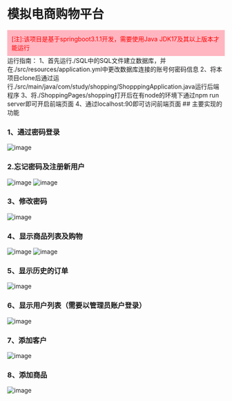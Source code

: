 # 模拟电商购物平台
<div style="color:red; background-color:lightpink; padding:10px;">[注]:该项目是基于springboot3.1.1开发，需要使用Java JDK17及其以上版本才能运行</div>
运行指南：
1、首先运行./SQL中的SQL文件建立数据库，并在./src/resources/application.yml中更改数据库连接的账号何密码信息
2、将本项目clone后通过运行./src/main/java/com/study/shopping/ShopppingApplication.java运行后端程序
3、将./ShoppingPages/shopping打开后在有node的环境下通过npm run server即可开启前端页面
4、通过localhost:90即可访问前端页面
## 主要实现的功能

### 1、通过密码登录
![image](https://github.com/Plout-hu/Shopping/assets/96678139/953e9ba9-9bd3-43c8-b7cb-8117ebdbdabf)

### 2.忘记密码及注册新用户
![image](https://github.com/Plout-hu/Shopping/assets/96678139/3f4ea60a-fdab-4b37-98b0-ff74d5f6f0d9)
![image](https://github.com/Plout-hu/Shopping/assets/96678139/b8acd9b1-abcd-4824-970f-7316fbb1688b)


### 3、修改密码

![image](https://github.com/Plout-hu/Shopping/assets/96678139/c0d7e32e-eb4f-4ed3-ae15-57c59c0d04a5)


### 4、显示商品列表及购物
![image](https://github.com/Plout-hu/Shopping/assets/96678139/5cce5a27-6cb2-4bcc-aaa4-66903c64be5e)
![image](https://github.com/Plout-hu/Shopping/assets/96678139/ce944f58-95f4-44a0-94a6-f86fd0b032c9)


### 5、显示历史的订单

![image](https://github.com/Plout-hu/Shopping/assets/96678139/3a68805b-2df4-44fd-8c6b-87ae6649e240)


### 6、显示用户列表（需要以管理员账户登录）

![image](https://github.com/Plout-hu/Shopping/assets/96678139/302e9e98-a25f-4648-b24c-e86a13ede30f)


### 7、添加客户

![image](https://github.com/Plout-hu/Shopping/assets/96678139/15efbfca-a5cb-4052-88c3-1d3dbdeba7e3)


### 8、添加商品

![image](https://github.com/Plout-hu/Shopping/assets/96678139/e380b566-7166-4b13-ba50-3bc8cf89135d)

